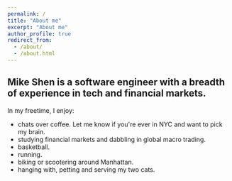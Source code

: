 ```yaml
---
permalink: /
title: "About me"
excerpt: "About me"
author_profile: true
redirect_from:
  - /about/
  - /about.html
---
```


Mike Shen is a software engineer with a breadth of experience in tech and financial markets.
---
In my freetime, I enjoy:
- chats over coffee. Let me know if you're ever in NYC and want to pick my brain.
- studying financial markets and dabbling in global macro trading.
- basketball.
- running.
- biking or scootering around Manhattan.
- hanging with, petting and serving my two cats.
